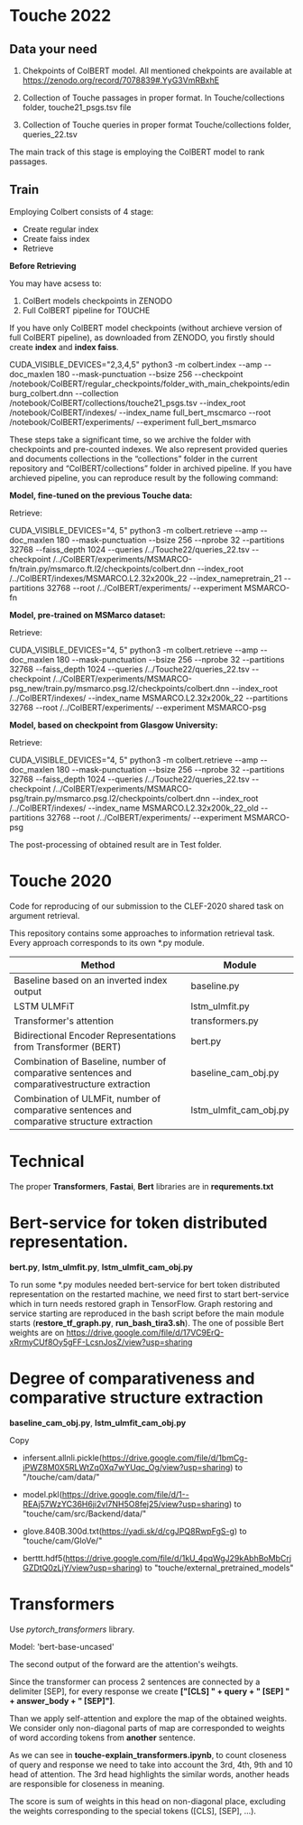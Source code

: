
# Touche 2022

## Data your need

1) Chekpoints of ColBERT model.
All mentioned chekpoints are available at https://zenodo.org/record/7078839#.YyG3VmRBxhE

2) Collection of Touche passages in proper format.
In Touche/collections folder, touche21_psgs.tsv file

3) Collection of Touche queries in proper format
Touche/collections folder, queries_22.tsv

The main track of this stage is employing the ColBERT model to rank passages.

## Train

Employing Colbert consists of 4 stage:

- Create regular index
- Create faiss index
- Retrieve

**Before Retrieving**

You may have acsess to:
1) ColBert models checkpoints in ZENODO
2) Full ColBERT pipeline for TOUCHE

If you have only ColBERT model checkpoints (without archieve version of full ColBERT pipeline), as downloaded from ZENODO, you firstly should create **index** and **index faiss**.

CUDA_VISIBLE_DEVICES="2,3,4,5" python3 -m colbert.index --amp --doc_maxlen 180 --mask-punctuation --bsize 256 --checkpoint /notebook/ColBERT/regular_checkpoints/folder_with_main_chekpoints/edinburg_colbert.dnn --collection /notebook/ColBERT/collections/touche21_psgs.tsv --index_root /notebook/ColBERT/indexes/ --index_name full_bert_mscmarco --root /notebook/ColBERT/experiments/ --experiment full_bert_msmarco
 
These steps take a significant time, so we archive the folder with checkpoints and pre-counted indexes. We also represent provided queries and documents collections in the “collections” folder in the current repository and “ColBERT/collections” folder in archived pipeline.
If you have archieved pipeline, you can reproduce result by the following command:

**Model, fine-tuned on the previous Touche data:**

Retrieve:

CUDA_VISIBLE_DEVICES="4, 5" python3 -m colbert.retrieve --amp --doc_maxlen 180 --mask-punctuation --bsize 256 --nprobe 32 --partitions 32768 --faiss_depth 1024 --queries /../Touche22/queries_22.tsv --checkpoint /../ColBERT/experiments/MSMARCO-fn/train.py/msmarco.ft.l2/checkpoints/colbert.dnn --index_root /../ColBERT/indexes/MSMARCO.L2.32x200k_22 --index_name ​​pretrain_21 --partitions 32768 --root /../ColBERT/experiments/ --experiment MSMARCO-fn

**Model, pre-trained on MSMarco dataset:**

Retrieve:

CUDA_VISIBLE_DEVICES="4, 5" python3 -m colbert.retrieve --amp --doc_maxlen 180 --mask-punctuation --bsize 256 --nprobe 32 --partitions 32768 --faiss_depth 1024 --queries /../Touche22/queries_22.tsv --checkpoint /../ColBERT/experiments/MSMARCO-psg_new/train.py/msmarco.psg.l2/checkpoints/colbert.dnn --index_root /../ColBERT/indexes/ --index_name MSMARCO.L2.32x200k_22 --partitions 32768 --root /../ColBERT/experiments/ --experiment MSMARCO-psg

**Model, based on checkpoint from Glasgow University:**

Retrieve:

CUDA_VISIBLE_DEVICES="4, 5" python3 -m colbert.retrieve --amp --doc_maxlen 180 --mask-punctuation --bsize 256 --nprobe 32 --partitions 32768 --faiss_depth 1024 --queries /../Touche22/queries_22.tsv --checkpoint /../ColBERT/experiments/MSMARCO-psg/train.py/msmarco.psg.l2/checkpoints/colbert.dnn --index_root /../ColBERT/indexes/ --index_name MSMARCO.L2.32x200k_22_old --partitions 32768 --root /../ColBERT/experiments/ --experiment MSMARCO-psg

The post-processing of obtained result are in Test folder.

# Touche 2020
Code for reproducing of our submission to the CLEF-2020 shared task on argument retrieval.

This repository contains some approaches to information retrieval task.
Every approach corresponds to its own \*.py module.

| Method | Module |
| --- | --- |
| Baseline based on an inverted index output | baseline.py |
| LSTM ULMFiT | lstm_ulmfit.py |
| Transformer's attention | transformers.py |
| Bidirectional Encoder Representations from Transformer (BERT) | bert.py |
| Combination of Baseline, number of comparative sentences and comparativestructure extraction | baseline_cam_obj.py |
| Combination of ULMFit, number of comparative sentences and comparative structure extraction | lstm_ulmfit_cam_obj.py |

# Technical

The proper **Transformers**, **Fastai**, **Bert** libraries are in **requrements.txt**

# Bert-service for token distributed representation.

**bert.py**, **lstm_ulmfit.py**, **lstm_ulmfit_cam_obj.py**

To run some \*.py modules needed bert-service for bert token distributed representation on the restarted machine, we need first to start bert-service which in turn needs restored graph in TensorFlow. Graph restoring and service starting are reproduced in the bash script before the main module starts (**restore_tf_graph.py**, **run_bash_tira3.sh**).
The one of possible Bert weights are on https://drive.google.com/file/d/17VC9ErQ-xRrmyCUf8Oy5gFF-LcsnJosZ/view?usp=sharing



# Degree of comparativeness and comparative structure extraction

**baseline_cam_obj.py**, **lstm_ulmfit_cam_obj.py**

Copy 

- infersent.allnli.pickle(https://drive.google.com/file/d/1bmCg-jPWZ8M0X5RLWtZq0Xq7wYUqc_Og/view?usp=sharing) to "/touche/cam/data/" 

- model.pkl(https://drive.google.com/file/d/1--REAj57WzYC36H6ji2vl7NH5O8fej25/view?usp=sharing) to "touche/cam/src/Backend/data/" 

- glove.840B.300d.txt(https://yadi.sk/d/cgJPQ8RwpFgS-g) to "touche/cam/GloVe/"

- berttt.hdf5(https://drive.google.com/file/d/1kU_4pqWgJ29kAbhBoMbCrjGZDtQ0zLjY/view?usp=sharing) to "touche/external_pretrained_models"

# Transformers

Use *pytorch_transformers* library.

Model: 'bert-base-uncased'

The second output of the forward are the attention's weihgts.

Since the transformer can process 2 sentences are connected by a delimiter [SEP], for every response we create __["[CLS] " + query + " [SEP] " + answer_body + " [SEP]"]__.

Than we apply self-attention and explore the map of the obtained weights. We consider only non-diagonal parts of map are corresponded to weights of word according tokens from __another__ sentence. 

As we can see in **touche-explain_transformers.ipynb**, to count closeness of query and response we need to take into account the 3rd, 4th, 9th and 10 head of attention. The 3rd head highlights the similar words, another heads are responsible for closeness in meaning. 

The score is sum of weights in this head on non-diagonal place, excluding the weights corresponding to the special tokens ([CLS], [SEP], ...).


